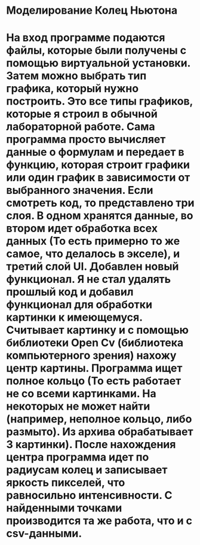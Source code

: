 # Моделирование Колец Ньютона
На вход программе подаются файлы, которые были получены с помощью виртуальной установки. 
Затем можно выбрать тип графика, который нужно построить. Это все типы графиков, которые я строил в обычной лабораторной работе. Сама программа просто вычисляет данные о формулам и передает в функцию, которая строит графики или один график в зависимости от выбранного значения.
Если смотреть код, то представлено три слоя. В одном хранятся данные, во втором идет обработка всех данных (То есть примерно то же самое, что делалось в экселе), и третий слой UI. 
**Добавлен новый функционал.**
Я не стал удалять прошлый код и добавил функционал для обработки картинки к имеющемуся. Считывает картинку и с помощью библиотеки Open Cv (библиотека компьютерного зрения) нахожу центр картины. Программа ищет полное кольцо (То есть работает не со всеми картинками. На некоторых не может найти (например, неполное кольцо, либо размыто). Из архива обрабатывает 3 картинки). 
После нахождения центра программа идет по радиусам колец и записывает яркость пикселей, что равносильно интенсивности. С найденными точками производится та же работа, что и с csv-данными. 
===========
